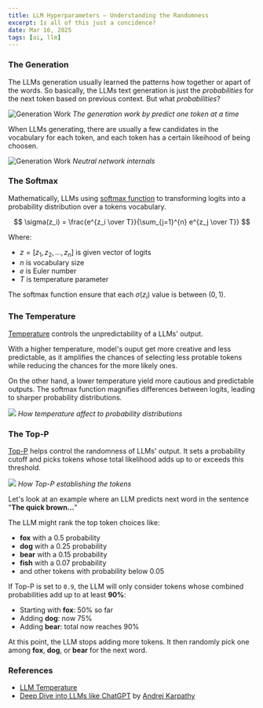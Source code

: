 ```yaml
---
title: LLM Hyperparameters — Understanding the Randomness
excerpt: Is all of this just a concidence?
date: Mar 16, 2025
tags: [ai, llm]
---
```


### The Generation

The LLMs generation usually learned the patterns how together or apart of the words. So basically, the LLMs text generation is just the *probabilities* for the next token based on previous context. But what *probabilities*?

![Generation Work](/assets/notes/llm-understanding-randomness/how-generation-work.svg)
*The generation work by predict one token at a time*

When LLMs generating, there are usually a few candidates in the vocabulary for each token, and each token has a certain likeihood of being choosen.

![Generation Work](/assets/notes/llm-understanding-randomness/token-probabilities.svg)
*Neutral network internals*

### The Softmax

Mathematically, LLMs using [softmax function](https://en.wikipedia.org/wiki/Softmax_function) to transforming logits into a probability distribution over a tokens vocabulary.

$$
\sigma(z_i) = \frac{e^{z_i \over T}}{\sum_{j=1}^{n} e^{z_j \over T}}
$$

Where:
- $z=[z_1,z_2,...,z_n]$ is given vector of logits
- $n$ is vocabulary size
- $e$ is Euler number
- $T$ is temperature parameter

The softmax function ensure that each $\sigma(z_i)$ value is between $(0,1)$.

### The Temperature

[Temperature]() controls the unpredictability of a LLMs' output.

With a higher temperature, model's ouput get more creative and less predictable, as it amplifies the chances of selecting less protable tokens while reducing the chances for the more likely ones.

On the other hand, a lower temperature yield more cautious and predictable outputs. The softmax function magnifies differences between logits, leading to sharper probability distributions.

![](/assets/notes/llm-understanding-randomness/temperature-affect-to-probability-distributions.svg)
*How temperature affect to probability distributions*

### The Top-P

[Top-P](https://en.wikipedia.org/wiki/Top-p_sampling) helps control the randomness of LLMs' output. It sets a probability cutoff and picks tokens whose total likelihood adds up to or exceeds this threshold.

![](/assets/notes/llm-understanding-randomness/top-p-sampling.svg)
*How Top-P establishing the tokens*

Let's look at an example where an LLM predicts next word in the sentence "**The quick brown...**"

The LLM might rank the top token choices like:
- **fox** with a 0.5 probability
- **dog** with a 0.25 probability
- **bear** with a 0.15 probability
- **fish** with a 0.07 probability
- and other tokens with probability below 0.05

If Top-P is set to `0.9`, the LLM will only consider tokens whose combined probabilities add up to at least **90%**:

- Starting with **fox**: 50% so far
- Adding **dog**: now 75%
- Adding **bear**: total now reaches 90%

At this point, the LLM stops adding more tokens. It then randomly pick one among **fox**, **dog**, or **bear** for the next word.

### References

- [LLM Temperature](https://www.hopsworks.ai/dictionary/llm-temperature)
- [Deep Dive into LLMs like ChatGPT](https://youtu.be/7xTGNNLPyMI?si=Hc72uQelJ6Ckj8SA) by [Andrej Karpathy](https://x.com/karpathy)
